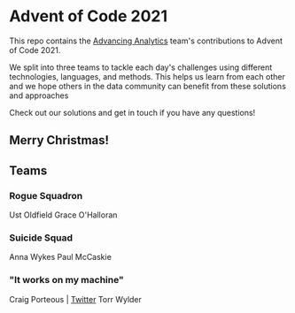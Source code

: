 # Advent of Code 2021

This repo contains the [Advancing Analytics](https://www.advancinganalytics.co.uk/) team's contributions to Advent of Code 2021.

We split into three teams to tackle each day's challenges using different technologies, languages, and methods. This helps us learn from each other and we hope others in the data community can benefit from these solutions and approaches

Check out our solutions and get in touch if you have any questions!

## Merry Christmas!


## Teams

### Rogue Squadron

Ust Oldfield
Grace O'Halloran
### Suicide Squad

Anna Wykes
Paul McCaskie
### "It works on my machine"

Craig Porteous | [Twitter](https://twitter.com/cporteous)
Torr Wylder
